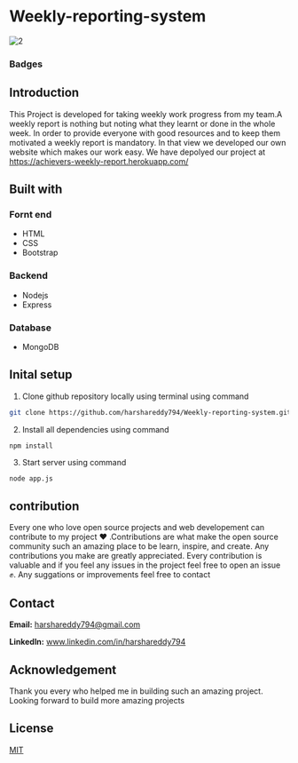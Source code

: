 # Weekly-reporting-system

![2](https://user-images.githubusercontent.com/48166328/82139233-0e19ee80-9844-11ea-817d-89b7ab45ae01.PNG)

### Badges

## Introduction
This Project is developed for taking weekly work progress from my team.A weekly report is nothing but noting what they learnt or done in the whole week. In order to provide everyone with good resources and to keep them motivated a weekly report is mandatory. In that view we developed our own website which makes our work easy. We have depolyed our project at https://achievers-weekly-report.herokuapp.com/

## Built with
### Fornt end
* HTML
* CSS
* Bootstrap
### Backend
* Nodejs
* Express
### Database
* MongoDB

## Inital setup
 1. Clone github repository locally using terminal using command
 ```bash 
git clone https://github.com/harshareddy794/Weekly-reporting-system.git
```
2. Install all dependencies using command
```
npm install
```
3. Start server using command
```bash 
node app.js
```
## contribution
Every one who love open source projects and web developement can contribute to my project :heart: .Contributions are what make the open source community such an amazing place to be learn, inspire, and create. Any contributions you make are greatly appreciated. 
Every contribution is valuable and if you feel any issues in the project feel free to open an issue :fist:. Any suggations or improvements feel free to contact

## Contact
**Email:** harshareddy794@gmail.com

**LinkedIn:** www.linkedin.com/in/harshareddy794

## Acknowledgement
Thank you every who helped me in building such an amazing project. Looking forward to build more amazing projects

## License
[MIT](https://choosealicense.com/licenses/mit/)
